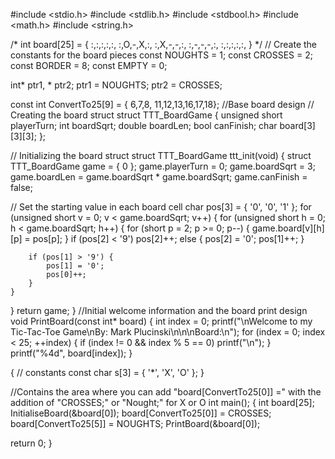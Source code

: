 #include <stdio.h> 
#include <stdlib.h> 
#include <stdbool.h> 
#include <math.h> 
#include <string.h>

/* int board[25] = { :,:,:,:,:, :,O,-,X,:, :,X,-,-,:, :,-,-,-,:, :,:,:,:,:, } 
*/ // Create the constants for the board pieces 
const NOUGHTS = 1; 
const CROSSES = 2; 
const BORDER = 8; 
const EMPTY = 0;

int* ptr1, * ptr2; ptr1 = NOUGHTS; ptr2 = CROSSES;

const int ConvertTo25[9] = { 6,7,8, 11,12,13,16,17,18}; 
//Base board design // Creating the board struct struct TTT_BoardGame { unsigned short playerTurn; int boardSqrt; double boardLen; bool canFinish; char board[3][3][3]; };

// Initializing the board struct struct TTT_BoardGame ttt_init(void) { struct TTT_BoardGame game = { 0 }; game.playerTurn = 0; game.boardSqrt = 3; game.boardLen = game.boardSqrt * game.boardSqrt; game.canFinish = false;

// Set the starting value in each board cell
char pos[3] = { '0', '0', '1' };
for (unsigned short v = 0; v < game.boardSqrt; v++) {
	for (unsigned short h = 0; h < game.boardSqrt; h++) {
		for (short p = 2; p >= 0; p--) {
			game.board[v][h][p] = pos[p];
		}
		if (pos[2] < '9')
			pos[2]++;
		else {
			pos[2] = '0';
			pos[1]++;
		}

		if (pos[1] > '9') {
			pos[1] = '0';
			pos[0]++;
		}
	}
}
return game;
} //Initial welcome information and the board print design void PrintBoard(const int* board) { int index = 0; printf("\nWelcome to my Tic-Tac-Toe Game\nBy: Mark Plucinski\n\n\nBoard:\n"); for (index = 0; index < 25; ++index) { if (index != 0 && index % 5 == 0) printf("\n"); } printf("%4d", board[index]); }

{ // constants const char s[3] = { '*', 'X', 'O' }; }

//Contains the area where you can add "board[ConvertTo25[0]] =" with the addition of "CROSSES;" or "Nought;" for X or O int main(); { int board[25]; InitialiseBoard(&board[0]); board[ConvertTo25[0]] = CROSSES; board[ConvertTo25[5]] = NOUGHTS; PrintBoard(&board[0]);

return 0;
}
